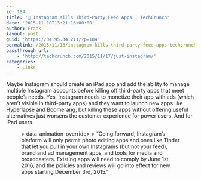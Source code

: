 ```yaml
---
id: 184
title: '🔗 Instagram Kills Third-Party Feed Apps | TechCrunch'
date: '2015-11-18T13:21:16+00:00'
author: Frank
layout: post
guid: 'https://34.95.34.211/?p=184'
permalink: /2015/11/18/instagram-kills-third-party-feed-apps-techcrunch/
passthrough_url:
    - 'http://techcrunch.com/2015/11/17/just-instagram/'
categories:
    - Links
---
```


Maybe Instagram should create an iPad app and add the ability to manage multiple Instagram accounts before killing off third-party apps that meet people’s needs. Yes, Instagram needs to monetize their app with ads (which aren’t visible in third-party apps) and they want to launch new apps like Hyperlapse and Boomerang, but killing these apps without offering useful alternatives just worsens the customer experience for power users. And for iPad users.

<figure>> data-animation-override&gt;  
> <span>“</span>Going forward, Instagram’s platform will only permit photo editing apps and ones like Tinder that let you pull in your own Instagrams (but not your feed), brand and ad management apps, and tools for media and broadcasters. Existing apps will need to comply by June 1st, 2016, and the policies and reviews will go into effect for new apps starting December 3rd, 2015.<span>”</span>

</figure><div class="
          image-block-outer-wrapper
          layout-caption-below
          design-layout-inline
          
          
          
        " data-test="image-block-inline-outer-wrapper"><figure class="
              sqs-block-image-figure
              intrinsic
            " style="max-width:1000px;"><div class="image-block-wrapper" data-animation-override="" data-animation-role="image"><div class="sqs-image-shape-container-element
              
          
        
              has-aspect-ratio
            " style="
                position: relative;
                
                  padding-bottom:53.89999771118164%;
                
                overflow: hidden;
              "><noscript>![](https://images.squarespace-cdn.com/content/v1/5070e334e4b00907bc18faef/1447852776591-W8VH4TXG2IG38BG9M5X2/image-asset.jpeg)</noscript>![](https://images.squarespace-cdn.com/content/v1/5070e334e4b00907bc18faef/1447852776591-W8VH4TXG2IG38BG9M5X2/image-asset.jpeg)</div></div></figure></div>Instagram Kills Off Feed Reading Apps | [TechCrunch](http://techcrunch.com/2015/11/17/just-instagram/)